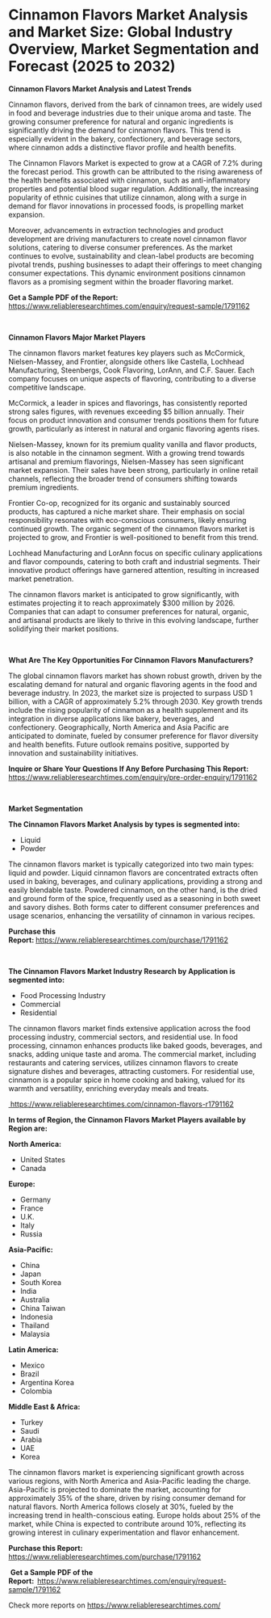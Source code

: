 <p><h1>Cinnamon Flavors Market Analysis and Market Size: Global Industry Overview, Market Segmentation and Forecast (2025 to 2032)</h1></p><p><strong>Cinnamon Flavors Market Analysis and Latest Trends</strong></p>
<p><p>Cinnamon flavors, derived from the bark of cinnamon trees, are widely used in food and beverage industries due to their unique aroma and taste. The growing consumer preference for natural and organic ingredients is significantly driving the demand for cinnamon flavors. This trend is especially evident in the bakery, confectionery, and beverage sectors, where cinnamon adds a distinctive flavor profile and health benefits.</p><p>The Cinnamon Flavors Market is expected to grow at a CAGR of 7.2% during the forecast period. This growth can be attributed to the rising awareness of the health benefits associated with cinnamon, such as anti-inflammatory properties and potential blood sugar regulation. Additionally, the increasing popularity of ethnic cuisines that utilize cinnamon, along with a surge in demand for flavor innovations in processed foods, is propelling market expansion.</p><p>Moreover, advancements in extraction technologies and product development are driving manufacturers to create novel cinnamon flavor solutions, catering to diverse consumer preferences. As the market continues to evolve, sustainability and clean-label products are becoming pivotal trends, pushing businesses to adapt their offerings to meet changing consumer expectations. This dynamic environment positions cinnamon flavors as a promising segment within the broader flavoring market.</p></p>
<p><strong>Get a Sample PDF of the Report:&nbsp;</strong> <a href="https://www.reliableresearchtimes.com/enquiry/request-sample/1791162?utm_campaign=3326&utm_medium=2&utm_source=Github&utm_content=ia&utm_term=07042025&utm_id=cinnamon-flavors">https://www.reliableresearchtimes.com/enquiry/request-sample/1791162</a></p>
<p>&nbsp;</p>
<p><strong>Cinnamon Flavors Major Market Players</strong></p>
<p><p>The cinnamon flavors market features key players such as McCormick, Nielsen-Massey, and Frontier, alongside others like Castella, Lochhead Manufacturing, Steenbergs, Cook Flavoring, LorAnn, and C.F. Sauer. Each company focuses on unique aspects of flavoring, contributing to a diverse competitive landscape.</p><p>McCormick, a leader in spices and flavorings, has consistently reported strong sales figures, with revenues exceeding $5 billion annually. Their focus on product innovation and consumer trends positions them for future growth, particularly as interest in natural and organic flavoring agents rises.</p><p>Nielsen-Massey, known for its premium quality vanilla and flavor products, is also notable in the cinnamon segment. With a growing trend towards artisanal and premium flavorings, Nielsen-Massey has seen significant market expansion. Their sales have been strong, particularly in online retail channels, reflecting the broader trend of consumers shifting towards premium ingredients.</p><p>Frontier Co-op, recognized for its organic and sustainably sourced products, has captured a niche market share. Their emphasis on social responsibility resonates with eco-conscious consumers, likely ensuring continued growth. The organic segment of the cinnamon flavors market is projected to grow, and Frontier is well-positioned to benefit from this trend.</p><p>Lochhead Manufacturing and LorAnn focus on specific culinary applications and flavor compounds, catering to both craft and industrial segments. Their innovative product offerings have garnered attention, resulting in increased market penetration.</p><p>The cinnamon flavors market is anticipated to grow significantly, with estimates projecting it to reach approximately $300 million by 2026. Companies that can adapt to consumer preferences for natural, organic, and artisanal products are likely to thrive in this evolving landscape, further solidifying their market positions.</p></p>
<p>&nbsp;</p>
<p><strong>What Are The Key Opportunities For Cinnamon Flavors Manufacturers?</strong></p>
<p><p>The global cinnamon flavors market has shown robust growth, driven by the escalating demand for natural and organic flavoring agents in the food and beverage industry. In 2023, the market size is projected to surpass USD 1 billion, with a CAGR of approximately 5.2% through 2030. Key growth trends include the rising popularity of cinnamon as a health supplement and its integration in diverse applications like bakery, beverages, and confectionery. Geographically, North America and Asia Pacific are anticipated to dominate, fueled by consumer preference for flavor diversity and health benefits. Future outlook remains positive, supported by innovation and sustainability initiatives.</p></p>
<p><strong>Inquire or Share Your Questions If Any Before Purchasing This Report:</strong> <a href="https://www.reliableresearchtimes.com/enquiry/pre-order-enquiry/1791162?utm_campaign=3326&utm_medium=2&utm_source=Github&utm_content=ia&utm_term=07042025&utm_id=cinnamon-flavors">https://www.reliableresearchtimes.com/enquiry/pre-order-enquiry/1791162</a></p>
<p>&nbsp;</p>
<p><strong>Market Segmentation</strong></p>
<p><strong>The Cinnamon Flavors Market Analysis by types is segmented into:</strong></p>
<p><ul><li>Liquid</li><li>Powder</li></ul></p>
<p><p>The cinnamon flavors market is typically categorized into two main types: liquid and powder. Liquid cinnamon flavors are concentrated extracts often used in baking, beverages, and culinary applications, providing a strong and easily blendable taste. Powdered cinnamon, on the other hand, is the dried and ground form of the spice, frequently used as a seasoning in both sweet and savory dishes. Both forms cater to different consumer preferences and usage scenarios, enhancing the versatility of cinnamon in various recipes.</p></p>
<p><strong>Purchase this Report:&nbsp;</strong><a href="https://www.reliableresearchtimes.com/purchase/1791162?utm_campaign=3326&utm_medium=2&utm_source=Github&utm_content=ia&utm_term=07042025&utm_id=cinnamon-flavors">https://www.reliableresearchtimes.com/purchase/1791162</a></p>
<p>&nbsp;</p>
<p><strong>The Cinnamon Flavors Market Industry Research by Application is segmented into:</strong></p>
<p><ul><li>Food Processing Industry</li><li>Commercial</li><li>Residential</li></ul></p>
<p><p>The cinnamon flavors market finds extensive application across the food processing industry, commercial sectors, and residential use. In food processing, cinnamon enhances products like baked goods, beverages, and snacks, adding unique taste and aroma. The commercial market, including restaurants and catering services, utilizes cinnamon flavors to create signature dishes and beverages, attracting customers. For residential use, cinnamon is a popular spice in home cooking and baking, valued for its warmth and versatility, enriching everyday meals and treats.</p></p>
<p><a href="https://www.reliableresearchtimes.com/cinnamon-flavors-r1791162?utm_campaign=3326&utm_medium=2&utm_source=Github&utm_content=ia&utm_term=07042025&utm_id=cinnamon-flavors">&nbsp;https://www.reliableresearchtimes.com/cinnamon-flavors-r1791162</a></p>
<p><strong>In terms of Region, the Cinnamon Flavors Market Players available by Region are:</strong></p>
<p>
    <p> <strong> North America: </strong>
        <ul>
            <li>United States</li>
            <li>Canada</li>
        </ul>
        </p> 
    <p> <strong> Europe: </strong>
        <ul>
            <li>Germany</li>
            <li>France</li>
            <li>U.K.</li>
            <li>Italy</li>
            <li>Russia</li>
        </ul>
        </p> 
    <p> <strong> Asia-Pacific: </strong>
        <ul>
            <li>China</li>
            <li>Japan</li>
            <li>South Korea</li>
            <li>India</li>
            <li>Australia</li>
            <li>China Taiwan</li>
            <li>Indonesia</li>
            <li>Thailand</li>
            <li>Malaysia</li>
        </ul>
        </p> 
    <p> <strong> Latin America: </strong>
        <ul>
            <li>Mexico</li>
            <li>Brazil</li>
            <li>Argentina Korea</li>
            <li>Colombia</li>
        </ul>
        </p> 
    <p> <strong> Middle East & Africa: </strong>
        <ul>
            <li>Turkey</li>
            <li>Saudi</li>
            <li>Arabia</li>
            <li>UAE</li>
            <li>Korea</li>
        </ul>
    </p>
    </p>
<p><p>The cinnamon flavors market is experiencing significant growth across various regions, with North America and Asia-Pacific leading the charge. Asia-Pacific is projected to dominate the market, accounting for approximately 35% of the share, driven by rising consumer demand for natural flavors. North America follows closely at 30%, fueled by the increasing trend in health-conscious eating. Europe holds about 25% of the market, while China is expected to contribute around 10%, reflecting its growing interest in culinary experimentation and flavor enhancement.</p></p>
<p><strong>Purchase this Report: </strong><a href="https://www.reliableresearchtimes.com/purchase/1791162?utm_campaign=3326&utm_medium=2&utm_source=Github&utm_content=ia&utm_term=07042025&utm_id=cinnamon-flavors">https://www.reliableresearchtimes.com/purchase/1791162</a></p>
<p>&nbsp;<strong>Get a Sample PDF of the Report:&nbsp;&nbsp;</strong><a href="https://www.reliableresearchtimes.com/enquiry/request-sample/1791162?utm_campaign=3326&utm_medium=2&utm_source=Github&utm_content=ia&utm_term=07042025&utm_id=cinnamon-flavors">https://www.reliableresearchtimes.com/enquiry/request-sample/1791162</a></p>
<p><strong></strong></p>
<p>Check more reports on <a href="https://www.reliableresearchtimes.com/?utm_campaign=3326&utm_medium=2&utm_source=Github&utm_content=ia&utm_term=07042025&utm_id=cinnamon-flavors">https://www.reliableresearchtimes.com/</a></p>